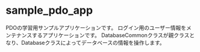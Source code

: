 sample_pdo_app
==============

PDOの学習用サンプルアプリケーションです。
ログイン用のユーザー情報をメンテナンスするアプリケーションです。
DatabaseCommonクラスが親クラスとなり、Databaseクラスによってデータベースの情報を操作します。
